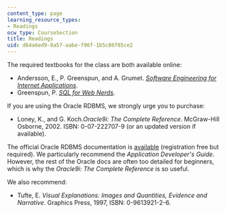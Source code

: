 ```yaml
---
content_type: page
learning_resource_types:
- Readings
ocw_type: CourseSection
title: Readings
uid: d64a6ed9-8a57-aabe-f96f-1b5c86f05ce2
---
```


The required textbooks for the class are both available online:

*   Andersson, E., P. Greenspun, and A. Grumet. [_Software Engineering for Internet Applications_](http://philip.greenspun.com/seia/).
*   Greenspun, P. [_SQL for Web Nerds_](http://philip.greenspun.com/sql/).

If you are using the Oracle RDBMS, we strongly urge you to purchase:

*   Loney, K., and G. Koch._Oracle9i: The Complete Reference_. McGraw-Hill Osborne, 2002. ISBN: 0-07-222707-9 (or an updated version if available).

The official Oracle RDBMS documentation is [available](http://otn.oracle.com/) (registration free but required). We particularly recommend the _Application Developer's Guide_. However, the rest of the Oracle docs are often too detailed for beginners, which is why the _Oracle9i: The Complete Reference_ is so useful.

We also recommend:

*   Tufte, E. _Visual Explanations: Images and Quantities, Evidence and Narrative_. Graphics Press, 1997, ISBN: 0-9613921-2-6.